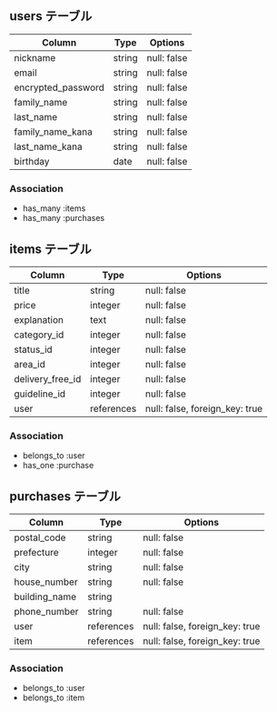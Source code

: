 

## users テーブル

| Column                | Type    | Options     |
| --------              | ------  | ----------- |
| nickname              | string  | null: false |
| email                 | string  | null: false |
| encrypted_password    | string  | null: false |
| family_name           | string  | null: false |
| last_name             | string  | null: false |
| family_name_kana      | string  | null: false |
| last_name_kana        | string  | null: false |
| birthday              | date    | null: false |


### Association
- has_many :items
- has_many :purchases

## items テーブル

| Column           | Type       | Options                        |
| ------------     | ------     | -----------                    |
| title            | string     | null: false                    |
| price            | integer    | null: false                    |
| explanation      | text       | null: false                    |
| category_id      | integer    | null: false                    |
| status_id        | integer    | null: false                    |
| area_id          | integer    | null: false                    |
| delivery_free_id | integer    | null: false                    |
| guideline_id     | integer    | null: false                    |
| user             | references | null: false, foreign_key: true |

### Association
- belongs_to :user
- has_one :purchase

## purchases テーブル

| Column        | Type       | Options                        |
| ------        | ------     | -----------                    |
| postal_code   | string     | null: false                    |
| prefecture    | integer    | null: false                    |
| city          | string     | null: false                    |
| house_number  | string     | null: false                    |
| building_name | string     |
| phone_number  | string     | null: false                    |
| user          | references | null: false, foreign_key: true |
| item          | references | null: false, foreign_key: true |

### Association
- belongs_to :user
- belongs_to :item